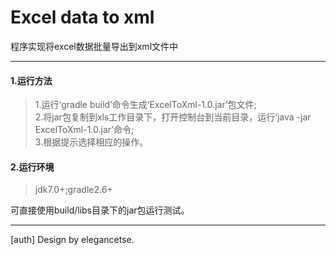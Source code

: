 # Excel data to xml  
程序实现将excel数据批量导出到xml文件中   
  
---
#### 1.运行方法  
> 1.运行‘gradle build’命令生成‘ExcelToXml-1.0.jar’包文件;  
> 2.将jar包复制到xls工作目录下，打开控制台到当前目录，运行‘java -jar ExcelToXml-1.0.jar’命令;      
> 3.根据提示选择相应的操作。  

#### 2.运行环境     
> jdk7.0+;gradle2.6+   
    
      
可直接使用build/libs目录下的jar包运行测试。    

---  
[auth] Design by elegancetse.
